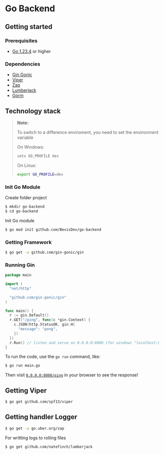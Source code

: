 # Go Backend

## Getting started

### Prerequisites

- [Go 1.23.4](https://go.dev/doc/install) or higher

### Dependencies

- [Gin Gonic](https://github.com/gin-gonic/gin)
- [Viper](https://github.com/spf13/viper)
- [Zap](https://github.com/uber-go/zap)
- [Lumberjack](https://github.com/natefinch/lumberjack)
- [Gorm](https://gorm.io/docs/index.html)

## Technology stack

> **Note:**
>
> To switch to a difference enviroment, you need to set the environment variable
>
> On Windows:
>
> ```sh
> setx GO_PROFILE dev
> ```
>
> On Linux:
>
> ```sh
> export GO_PROFILE=dev
> ```

### Init Go Module

Create folder project

```sh
$ mkdir go-backend
$ cd go-backend
```

Init Go module

```sh
$ go mod init github.com/BevisDev/go-backend
```

### Getting Framework

```sh
$ go get -u github.com/gin-gonic/gin
```

### Running Gin

```go
package main

import (
  "net/http"

  "github.com/gin-gonic/gin"
)

func main() {
  r := gin.Default()
  r.GET("/ping", func(c *gin.Context) {
    c.JSON(http.StatusOK, gin.H{
      "message": "pong",
    })
  })
  r.Run() // listen and serve on 0.0.0.0:8080 (for windows "localhost:8080")
}
```

To run the code, use the `go run` command, like:

```sh
$ go run main.go
```

Then visit [`0.0.0.0:8080/ping`](http://0.0.0.0:8080/ping) in your browser to see the response!

## Getting Viper

```sh
$ go get github.com/spf13/viper
```

## Getting handler Logger

```sh
$ go get -u go.uber.org/zap
```

For writting logs to rolling files

```sh
$ go get github.com/natefinch/lumberjack
```
